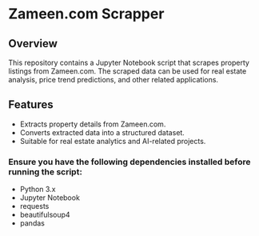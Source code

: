 # Zameen.com Scrapper
## Overview
This repository contains a Jupyter Notebook script that scrapes property listings from Zameen.com. The scraped data can be used for real estate analysis, price trend predictions, and other related applications.

## Features
- Extracts property details from Zameen.com.
- Converts extracted data into a structured dataset.
- Suitable for real estate analytics and AI-related projects.

### Ensure you have the following dependencies installed before running the script:
- Python 3.x
- Jupyter Notebook
- requests
- beautifulsoup4
- pandas

